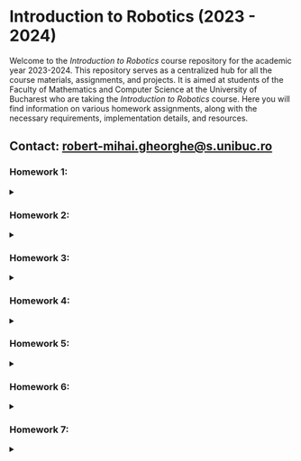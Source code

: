 # Introduction to Robotics (2023 - 2024)

Welcome to the _Introduction to Robotics_ course repository for the academic year 2023-2024. This repository serves as a centralized hub for all the course materials, assignments, and projects. It is aimed at students of the Faculty of Mathematics and Computer Science at the University of Bucharest who are taking the _Introduction to Robotics_ course. 
Here you will find information on various homework assignments, along with the necessary requirements, implementation details, and resources.

## Contact: robert-mihai.gheorghe@s.unibuc.ro

### Homework 1:
<details>
<summary></summary>
  
### Components
1. ${\color{red}R}{\color{green}G}{\color{blue}B}$ led (1+)
2. Potentiometers (3+)
3. Resistors
4. Wires

### Task
Control each channel of an ${\color{red}R}{\color{green}G}{\color{blue}B}$ led using a separate potentiometer. The intensity must be controlled through software, using Arduino. (i.e read the values from the potentiometer and send analog signals to the LED)

### Setup
<details>
<summary></summary>

![Setup](https://github.com/surtexx/IntroductionToRobotics/blob/main/homework1/setup1.jpg)
</details>

### [Demo](https://www.youtube.com/watch?v=D3T7p-lxy4M)
### [Source code](./homework1/homework1.ino)

</details>

### Homework 2:
<details>
<summary></summary>
  
### Components
1. LEDs (4+)
2. Buttons (3+)
3. Buzzer (1)
4. Wires and Resistors

### Task
Simulate a working elevator using buttons and LEDs. Each pair LED-button is associated with a floor, starting from 0. When pressing a button, the buzzer with emit a sound depicting that the elevator _is going up or down_, and the extra LED will blink until the destination is reached. When the elevator _is going up or down_, the LED of each floor will be lit for a small amount of time, depicting that _the elevator is currently at that floor_, and then proceed to the next floor, when the last LED will turn off, for the present LED to light up.

### Setup
<details>
<summary></summary>

![Setup](https://github.com/surtexx/IntroductionToRobotics/blob/main/homework2/setup2.jpg)
</details>

### [Demo](https://www.youtube.com/watch?v=kEbVnQoMF-4)
### [Source code](./homework2/homework2.ino)

</details>

### Homework 3:
<details>
<summary></summary>
  
### Components
1. 7 segment display (1)
2. Joystick (1)
3. Wires and Resistors

### Task
Using the joystick, control the 7 segment display. Starting from the decimal point (DP), there are 4 possible directions: up, down, left, right. Each direction will select the neighbour segment, making it blink. If the joystick button is pressed, the current segment will stay lit (will keep blinking if selected). There can be more segments lit at once, and they also can be turned off. If the joystick button is held for more than 3 seconds, all the segments will be turned off, and the DP will be selected. (starting position)

### Setup
<details>
<summary></summary>

![Setup](https://github.com/surtexx/IntroductionToRobotics/blob/main/homework3/setup3.png)
</details>

### [Demo](https://www.youtube.com/watch?v=8gTAwDh5y10)
### [Source code](./homework3/homework3.ino)

</details>

### Homework 4:
<details>
<summary></summary>
  
### Components
1. 4 digits 7 segment display (1)
2. Joystick (1)
3. Buttons (2)
4. Wires and Resistors

### Task
Implement a timer that has capabilities of saving laps. The timer starts from 000.0, and can be started, paused, and reset. It can be started or paused by pressing the start button (left of the joystick). Reset is done by pressing the reset button (right of the joystick) when it is in pause mode, removing all saved laps. The timer can save laps by pressing the joystick button. The joystick can be used in pause mode to cycle between saved laps and current time. Pressing the joystick button will clear all the laps and restore the timer to the time when it was paused.

### Setup
<details>
<summary></summary>

![Setup](https://github.com/surtexx/IntroductionToRobotics/blob/main/homework4/setup4.jpg)
</details>

### [Demo](https://www.youtube.com/watch?v=T57Q6Mao5Qg)
### [Source code](./homework4/homework4.ino)

</details>

### Homework 5:
<details>
<summary></summary>
  
### Components
1. Ultrasonic Sensor HC-SR04 (1)
2. LDR (Light-Dependent Resistor) (1)
3. ${\color{red}R}{\color{green}G}{\color{blue}B}$ led (1)
4. Wires and Resistors

### Task
Develop a "Smart Environment Monitor and Logger". This system requires an interactive menu (Serial monitor) from which the user can choose between multiple options listed below:

1. Sensor Settings
    1.1 Sensors Sampling Interval. (in seconds) - the interval at which the sensors will be read and logged.
    1.2 Ultrasonic Alert Threshold. (in cm) - if the distance is smaller than the threshold, the ${\color{red}R}{\color{green}G}{\color{blue}B}$ led will turn red, otherwise it will turn green.
    1.3 LDR Alert Threshold. (in lux) - if the light intensity is smaller than the threshold, the ${\color{red}R}{\color{green}G}{\color{blue}B}$ led will turn red, otherwise it will turn green.
    1.4 Back
2. Reset Logged Data
    2.1 Yes
    2.2 No
3. System Status
    3.1 Current Sensor Readings - display the current readings of the sensors at the interval specified in the first option of the first submenu.
    3.2 Current Sensor Settings - display the current settings of the sensors.
    3.3 Display Logged Data - display the logged data. (last 10 from each sensor)
    3.4 Back
4. ${\color{red}R}{\color{green}G}{\color{blue}B}$ LED Control
    4.1 Manual Control - the user can manually control the ${\color{red}R}{\color{green}G}{\color{blue}B}$ led.
    4.2 Toggle Automatic ON/OFF - the user can toggle the automatic mode of the ${\color{red}R}{\color{green}G}{\color{blue}B}$ led. (if it is in automatic mode, it will turn red if the distance is smaller than the threshold, and blue if the light intensity is smaller than the threshold)
    4.3 Back

#### Warning: For the menu to work properly, the Serial Monitor needs to have the setting for `Line Ending` as `None`

### Setup
<details>
<summary></summary>

![Setup](https://github.com/surtexx/IntroductionToRobotics/blob/main/homework5/setup5.jpg)
</details>

### [Demo](https://www.youtube.com/watch?v=HvrBMFZ0OWg)
### [Source code](https://github.com/surtexx/IntroductionToRobotics/blob/main/homework5/homework5.ino)

</details>

### Homework 6:
<details>
<summary></summary>

### Components
1. Joystick (1)
2. 8x8 LED matrix (1)
3. MAX7219 driver (1)
4. Capacitors (2)
5. Wires and Resistors

### Task
Develop a small game on the 8x8 matrix. The game is a *Draw from mind* game. It generates a random drawing of dots, and after 5 seconds, the user has to replicate the drawing in a clean matrix. The user can move the cursor using the joystick, and draw by pressing the joystick button. The user can submit the drawing by holding the joystick button for more than 3 seconds. The game will display the correct drawing as lit LEDs, and missing or wrong LEDs as fast-blinking LEDs. After 5 seconds, the game restarts.

### Setup
<details>
<summary></summary>

![Setup](https://github.com/surtexx/IntroductionToRobotics/blob/main/homework6/setup6.jpg)
</details>

### [Demo](https://www.youtube.com/watch?v=-e_HT-BigJk)
### [Source code](https://github.com/surtexx/IntroductionToRobotics/blob/main/homework6/homework6.ino)

</details>

### Homework 7:
<details>
<summary></summary>

### Components
1. Joystick (1)
2. 8x8 LED matrix (1)
3. MAX7219 driver (1)
4. Capacitors (2)
5. Potentiometer (1)
6. Wires and Resistors

### Task
Continue the game from the previous homework. Add a greeting message, relevant info during the gameplay, a *game over* message and a menu to the game, with the following options:
1. Start Game
2. Settings
    3.1 LCD Brightness - the user can control the brightness of the LCD using the joystick.
    3.2 Matrix Brightness - the user can control the brightness of the matrix using the joystick.
3. About- display some information about the developer.
The potentioemeter will be used to control the contrast of the LCD.

### Setup
<details>
<summary></summary>

![Setup](https://github.com/surtexx/IntroductionToRobotics/blob/main/homework7/setup7.jpg)
</details>

### [Demo](https://www.youtube.com/watch?v=qzo7-4ZWyVY)
### [Source code](https://github.com/surtexx/IntroductionToRobotics/blob/main/homework7/homework7.ino)

</details>